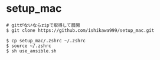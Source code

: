 # setup_mac

```console
# gitがないならzipで取得して展開
$ git clone https://github.com/ishikawa999/setup_mac.git

$ cp setup_mac/.zshrc ~/.zshrc
$ source ~/.zshrc
$ sh use_ansible.sh
```
